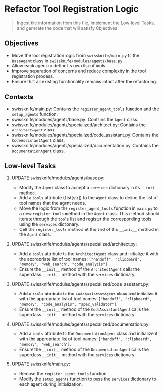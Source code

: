 
# Refactor Tool Registration Logic

> Ingest the information from this file, implement the Low-level Tasks, and generate the code that will satisfy Objectives

## Objectives
- Move the tool registration logic from `swissknife/main.py` to the `BaseAgent` class in `swissknife/modules/agents/base.py`.
- Allow each agent to define its own list of tools.
- Improve separation of concerns and reduce complexity in the tool registration process.
- Ensure that all existing functionality remains intact after the refactoring.

## Contexts
- swissknife/main.py: Contains the `register_agent_tools` function and the `setup_agents` function.
- swissknife/modules/agents/base.py: Contains the `Agent` class.
- swissknife/modules/agents/specialized/architect.py: Contains the `ArchitectAgent` class.
- swissknife/modules/agents/specialized/code_assistant.py: Contains the `CodeAssistantAgent` class.
- swissknife/modules/agents/specialized/documentation.py: Contains the `DocumentationAgent` class.

## Low-level Tasks
1. UPDATE swissknife/modules/agents/base.py:
   - Modify the `Agent` class to accept a `services` dictionary in its `__init__` method.
   - Add a `tools` attribute (List[str]) to the `Agent` class to define the list of tool names that the agent needs.
   - Move the logic from the `register_agent_tools` function in `main.py` to a new `register_tools` method in the `Agent` class. This method should iterate through the `tools` list and register the corresponding tools using the `services` dictionary.
   - Call the `register_tools` method at the end of the `__init__` method in the `Agent` class.

2. UPDATE swissknife/modules/agents/specialized/architect.py:
   - Add a `tools` attribute to the `ArchitectAgent` class and initialize it with the appropriate list of tool names: `["handoff", "clipboard", "memory", "web_search", "code_analysis"]`.
   - Ensure the `__init__` method of the `ArchitectAgent` calls the superclass `__init__` method with the `services` dictionary.

3. UPDATE swissknife/modules/agents/specialized/code_assistant.py:
   - Add a `tools` attribute to the `CodeAssistantAgent` class and initialize it with the appropriate list of tool names: `["handoff", "clipboard", "memory", "code_analysis", "spec_validator"]`.
   - Ensure the `__init__` method of the `CodeAssistantAgent` calls the superclass `__init__` method with the `services` dictionary.

4. UPDATE swissknife/modules/agents/specialized/documentation.py:
   - Add a `tools` attribute to the `DocumentationAgent` class and initialize it with the appropriate list of tool names: `["handoff", "clipboard", "memory", "web_search"]`.
   - Ensure the `__init__` method of the `DocumentationAgent` calls the superclass `__init__` method with the `services` dictionary.

5. UPDATE swissknife/main.py:
   - Remove the `register_agent_tools` function.
   - Modify the `setup_agents` function to pass the `services` dictionary to each agent during initialization.
